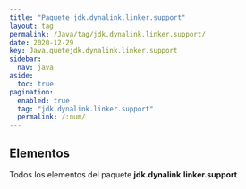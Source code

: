 ```yaml
---
title: "Paquete jdk.dynalink.linker.support"
layout: tag
permalink: /Java/tag/jdk.dynalink.linker.support/
date: 2020-12-29
key: Java.quetejdk.dynalink.linker.support
sidebar: 
  nav: java
aside: 
  toc: true
pagination: 
  enabled: true
  tag: "jdk.dynalink.linker.support"
  permalink: /:num/
---
```


<h2>Elementos</h2>
Todos los elementos del paquete <strong>jdk.dynalink.linker.support</strong>
